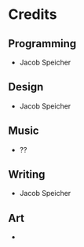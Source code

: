 # Credits

## Programming
- Jacob Speicher

## Design
- Jacob Speicher

## Music
- ??

## Writing
- Jacob Speicher

## Art
- 
